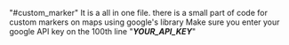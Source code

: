 "#custom_marker" 
It is a all in one file.
there is a small part of code for custom markers on maps using google's library
Make sure you enter your google API key on the 100th line "___YOUR_API_KEY___"
